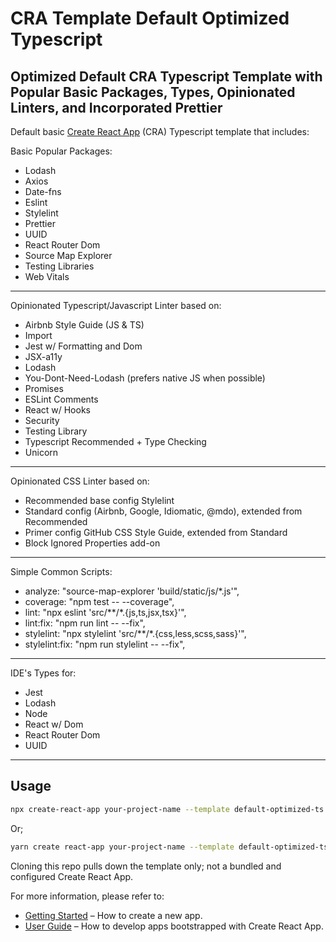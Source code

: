 # CRA Template Default Optimized Typescript

## Optimized Default CRA Typescript Template with Popular Basic Packages, Types, Opinionated Linters, and Incorporated Prettier

Default basic [Create React App](https://github.com/facebook/create-react-app) (CRA) Typescript template that includes:

Basic Popular Packages:

- Lodash
- Axios
- Date-fns
- Eslint
- Stylelint
- Prettier
- UUID
- React Router Dom
- Source Map Explorer
- Testing Libraries
- Web Vitals

---

Opinionated Typescript/Javascript Linter based on:

- Airbnb Style Guide (JS & TS)
- Import
- Jest w/ Formatting and Dom
- JSX-a11y
- Lodash
- You-Dont-Need-Lodash (prefers native JS when possible)
- Promises
- ESLint Comments
- React w/ Hooks
- Security
- Testing Library
- Typescript Recommended + Type Checking
- Unicorn

---

Opinionated CSS Linter based on:

- Recommended base config Stylelint
- Standard config (Airbnb, Google, Idiomatic, @mdo), extended from Recommended
- Primer config GitHub CSS Style Guide, extended from Standard
- Block Ignored Properties add-on

---

Simple Common Scripts:

- analyze: "source-map-explorer 'build/static/js/\*.js'",
- coverage: "npm test -- --coverage",
- lint: "npx eslint 'src/**/*.{js,ts,jsx,tsx}'",
- lint:fix: "npm run lint -- --fix",
- stylelint: "npx stylelint 'src/**/*.{css,less,scss,sass}'",
- stylelint:fix: "npm run stylelint -- --fix",

---

IDE's Types for:

- Jest
- Lodash
- Node
- React w/ Dom
- React Router Dom
- UUID

---

## Usage

```bash
npx create-react-app your-project-name --template default-optimized-ts
```

Or;

```bash
yarn create react-app your-project-name --template default-optimized-ts
```

Cloning this repo pulls down the template only; not a bundled and configured Create React App.

For more information, please refer to:

- [Getting Started](https://create-react-app.dev/docs/getting-started) – How to create a new app.
- [User Guide](https://create-react-app.dev) – How to develop apps bootstrapped with Create React App.
